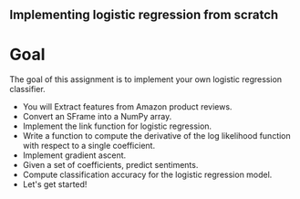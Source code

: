 ## Implementing logistic regression from scratch
# Goal

The goal of this assignment is to implement your own logistic regression classifier. 

  - You will Extract features from Amazon product reviews. 
  - Convert an SFrame into a NumPy array.
  - Implement the link function for logistic regression.
  - Write a function to compute the derivative of the log likelihood function with respect to a single coefficient.
  - Implement gradient ascent.
  - Given a set of coefficients, predict sentiments.
  - Compute classification accuracy for the logistic regression model.
  - Let's get started!

